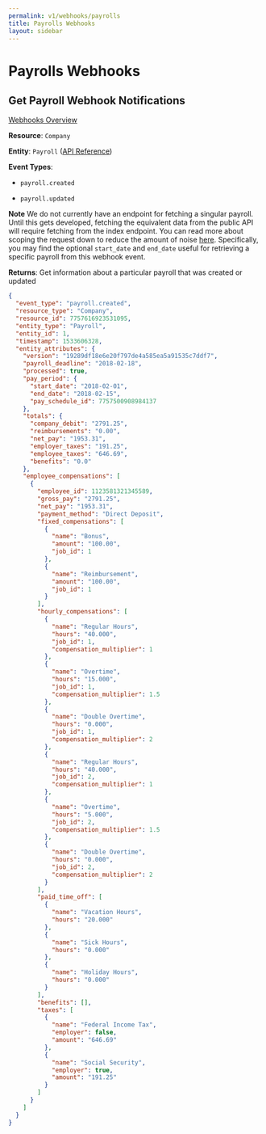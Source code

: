 ```yaml
---
permalink: v1/webhooks/payrolls
title: Payrolls Webhooks
layout: sidebar
---
```


# Payrolls Webhooks

## Get Payroll Webhook Notifications
[Webhooks Overview](/v1/webhooks/about)

**Resource**: `Company`

**Entity**: `Payroll` ([API Reference](/v1/payrolls))


**Event Types**:

- `payroll.created`

- `payroll.updated`

**Note** We do not currently have an endpoint for fetching a singular payroll. Until this gets developed, fetching the equivalent data from the public API will require fetching from the index endpoint. You can read more about scoping the request down to reduce the amount of noise [here](http://docs.gusto.com/v1/payrolls). Specifically, you may find the optional `start_date` and `end_date` useful for retrieving a specific payroll from this webhook event.

**Returns**: Get information about a particular payroll that was created or updated

```json
{
  "event_type": "payroll.created",
  "resource_type": "Company",
  "resource_id": 7757616923531095,
  "entity_type": "Payroll",
  "entity_id": 1,
  "timestamp": 1533606328,
  "entity_attributes": {
    "version": "19289df18e6e20f797de4a585ea5a91535c7ddf7",
    "payroll_deadline": "2018-02-18",
    "processed": true,
    "pay_period": {
      "start_date": "2018-02-01",
      "end_date": "2018-02-15",
      "pay_schedule_id": 7757500908984137
    },
    "totals": {
      "company_debit": "2791.25",
      "reimbursements": "0.00",
      "net_pay": "1953.31",
      "employer_taxes": "191.25",
      "employee_taxes": "646.69",
      "benefits": "0.0"
    },
    "employee_compensations": [
      {
        "employee_id": 1123581321345589,
        "gross_pay": "2791.25",
        "net_pay": "1953.31",
        "payment_method": "Direct Deposit",
        "fixed_compensations": [
          {
            "name": "Bonus",
            "amount": "100.00",
            "job_id": 1
          },
          {
            "name": "Reimbursement",
            "amount": "100.00",
            "job_id": 1
          }
        ],
        "hourly_compensations": [
          {
            "name": "Regular Hours",
            "hours": "40.000",
            "job_id": 1,
            "compensation_multiplier": 1
          },
          {
            "name": "Overtime",
            "hours": "15.000",
            "job_id": 1,
            "compensation_multiplier": 1.5
          },
          {
            "name": "Double Overtime",
            "hours": "0.000",
            "job_id": 1,
            "compensation_multiplier": 2
          },
          {
            "name": "Regular Hours",
            "hours": "40.000",
            "job_id": 2,
            "compensation_multiplier": 1
          },
          {
            "name": "Overtime",
            "hours": "5.000",
            "job_id": 2,
            "compensation_multiplier": 1.5
          },
          {
            "name": "Double Overtime",
            "hours": "0.000",
            "job_id": 2,
            "compensation_multiplier": 2
          }
        ],
        "paid_time_off": [
          {
            "name": "Vacation Hours",
            "hours": "20.000"
          },
          {
            "name": "Sick Hours",
            "hours": "0.000"
          },
          {
            "name": "Holiday Hours",
            "hours": "0.000"
          }
        ],
        "benefits": [],
        "taxes": [
          {
            "name": "Federal Income Tax",
            "employer": false,
            "amount": "646.69"
          },
          {
            "name": "Social Security",
            "employer": true,
            "amount": "191.25"
          }
        ]
      }
    ]
  }
}
```
